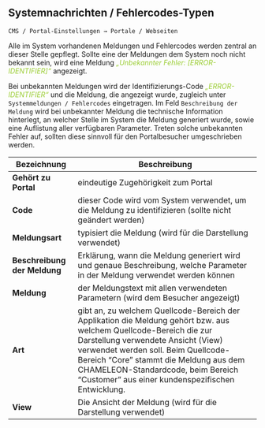 ## Systemnachrichten / Fehlercodes-Typen

    CMS / Portal-Einstellungen → Portale / Webseiten

Alle im System vorhandenen Meldungen und Fehlercodes werden zentral an dieser Stelle gepflegt. Sollte eine der Meldungen dem System noch nicht bekannt sein, wird eine Meldung *<span style="color:#9ACD32">„Unbekannter Fehler: [ERROR-IDENTIFIER]“</span>* angezeigt.

Bei unbekannten Meldungen wird der Identifizierungs-Code *<span style="color:#9ACD32">„ERROR-IDENTIFIER“</span>* und die Meldung, die angezeigt wurde, zugleich unter `Systemmeldungen / Fehlercodes` eingetragen. Im Feld `Beschreibung der Meldung` wird bei unbekannter Meldung die technische Information hinterlegt, an welcher Stelle im System die Meldung generiert wurde, sowie eine Auflistung aller verfügbaren Parameter. Treten solche unbekannten Fehler auf, sollten diese sinnvoll für den Portalbesucher umgeschrieben werden.

| Bezeichnung | Beschreibung |
| -- | -- |
| **Gehört zu Portal** | eindeutige Zugehörigkeit zum Portal |
| **Code** | dieser Code wird vom System verwendet, um die Meldung zu identifizieren (sollte nicht geändert werden) |
| **Meldungsart** | typisiert die Meldung (wird für die Darstellung verwendet) |
| **Beschreibung der Meldung** | Erklärung, wann die Meldung generiert wird und genaue Beschreibung, welche Parameter in der Meldung verwendet werden können |
| **Meldung** | der Meldungstext mit allen verwendeten Parametern (wird dem Besucher angezeigt) |
| **Art** | gibt an, zu welchem Quellcode-Bereich der Applikation die Meldung gehört bzw. aus welchem Quellcode-Bereich die zur Darstellung verwendete Ansicht (View) verwendet werden soll. Beim Quellcode-Bereich “Core” stammt die Meldung aus dem CHAMELEON-Standardcode, beim Bereich “Customer” aus einer kundenspezifischen Entwicklung.  |
| **View** | Die Ansicht der Meldung (wird für die Darstellung verwendet) |
